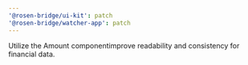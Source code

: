 ```yaml
---
'@rosen-bridge/ui-kit': patch
'@rosen-bridge/watcher-app': patch
---
```


Utilize the Amount componentimprove readability and consistency for financial data.

